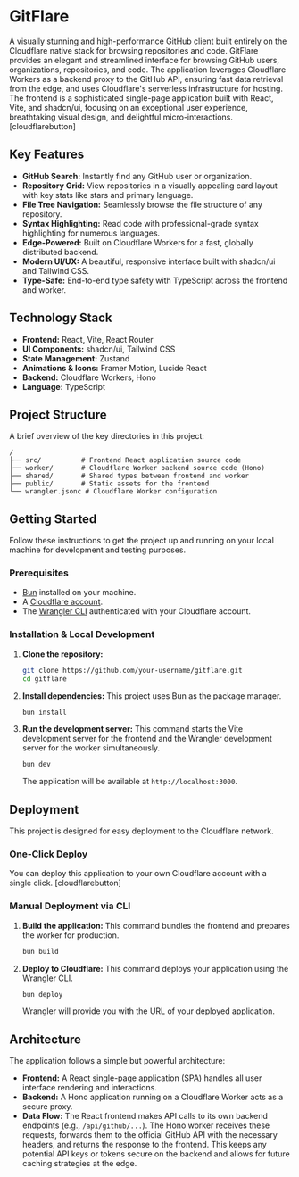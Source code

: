# GitFlare
A visually stunning and high-performance GitHub client built entirely on the Cloudflare native stack for browsing repositories and code.
GitFlare provides an elegant and streamlined interface for browsing GitHub users, organizations, repositories, and code. The application leverages Cloudflare Workers as a backend proxy to the GitHub API, ensuring fast data retrieval from the edge, and uses Cloudflare's serverless infrastructure for hosting. The frontend is a sophisticated single-page application built with React, Vite, and shadcn/ui, focusing on an exceptional user experience, breathtaking visual design, and delightful micro-interactions.
[cloudflarebutton]
## Key Features
- **GitHub Search:** Instantly find any GitHub user or organization.
- **Repository Grid:** View repositories in a visually appealing card layout with key stats like stars and primary language.
- **File Tree Navigation:** Seamlessly browse the file structure of any repository.
- **Syntax Highlighting:** Read code with professional-grade syntax highlighting for numerous languages.
- **Edge-Powered:** Built on Cloudflare Workers for a fast, globally distributed backend.
- **Modern UI/UX:** A beautiful, responsive interface built with shadcn/ui and Tailwind CSS.
- **Type-Safe:** End-to-end type safety with TypeScript across the frontend and worker.
## Technology Stack
- **Frontend:** React, Vite, React Router
- **UI Components:** shadcn/ui, Tailwind CSS
- **State Management:** Zustand
- **Animations & Icons:** Framer Motion, Lucide React
- **Backend:** Cloudflare Workers, Hono
- **Language:** TypeScript
## Project Structure
A brief overview of the key directories in this project:
```
/
├── src/          # Frontend React application source code
├── worker/       # Cloudflare Worker backend source code (Hono)
├── shared/       # Shared types between frontend and worker
├── public/       # Static assets for the frontend
└── wrangler.jsonc # Cloudflare Worker configuration
```
## Getting Started
Follow these instructions to get the project up and running on your local machine for development and testing purposes.
### Prerequisites
- [Bun](https://bun.sh/) installed on your machine.
- A [Cloudflare account](https://dash.cloudflare.com/sign-up).
- The [Wrangler CLI](https://developers.cloudflare.com/workers/wrangler/install-and-update/) authenticated with your Cloudflare account.
### Installation & Local Development
1.  **Clone the repository:**
    ```bash
    git clone https://github.com/your-username/gitflare.git
    cd gitflare
    ```
2.  **Install dependencies:**
    This project uses Bun as the package manager.
    ```bash
    bun install
    ```
3.  **Run the development server:**
    This command starts the Vite development server for the frontend and the Wrangler development server for the worker simultaneously.
    ```bash
    bun dev
    ```
    The application will be available at `http://localhost:3000`.
## Deployment
This project is designed for easy deployment to the Cloudflare network.
### One-Click Deploy
You can deploy this application to your own Cloudflare account with a single click.
[cloudflarebutton]
### Manual Deployment via CLI
1.  **Build the application:**
    This command bundles the frontend and prepares the worker for production.
    ```bash
    bun build
    ```
2.  **Deploy to Cloudflare:**
    This command deploys your application using the Wrangler CLI.
    ```bash
    bun deploy
    ```
    Wrangler will provide you with the URL of your deployed application.
## Architecture
The application follows a simple but powerful architecture:
- **Frontend:** A React single-page application (SPA) handles all user interface rendering and interactions.
- **Backend:** A Hono application running on a Cloudflare Worker acts as a secure proxy.
- **Data Flow:** The React frontend makes API calls to its own backend endpoints (e.g., `/api/github/...`). The Hono worker receives these requests, forwards them to the official GitHub API with the necessary headers, and returns the response to the frontend. This keeps any potential API keys or tokens secure on the backend and allows for future caching strategies at the edge.